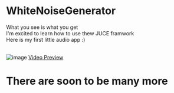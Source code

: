 # WhiteNoiseGenerator

What you see is what you get <br>
I'm excited to learn how to use thew JUCE framwork <br>
Here is my first little audio app :) <br><br>

![image](https://user-images.githubusercontent.com/7868565/185666116-cb26ec9d-ba5a-441a-9059-96524a125a43.png)
<a href="https://www.google.com/" target="_blank">Video Preview</a>

<h1>There are soon to be many more<h1<
